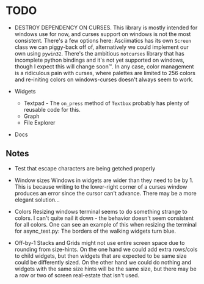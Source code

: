 TODO
====
* DESTROY DEPENDENCY ON CURSES.
    This library is mostly intended for windows use for now, and curses support on windows is not the most consistent.
    There's a few options here:  Asciimatics has its own `Screen` class we can piggy-back off of, alternatively we could implement our own using `pywin32`.
    There's the ambitious `notcurses` library that has incomplete python bindings and it's not yet supported on windows, though I expect this will change
    soon™.  In any case, color management is a ridiculous pain with curses, where palettes are limited to 256 colors and re-initing colors on windows-curses
    doesn't always seem to work.

* Widgets
    * Textpad - The `on_press` method of `Textbox` probably has plenty of reusable code for this.
    * Graph
    * File Explorer

* Docs

Notes
-----
* Test that escape characters are being getched properly

* Window sizes
    Windows in widgets are wider than they need to be by 1.  This is because writing to the lower-right corner of a curses window produces an error since the cursor
    can't advance.  There may be a more elegant solution...

* Colors
    Resizing windows terminal seems to do something strange to colors.  I can't quite nail it down - the behavior doesn't seem consistent for all colors.
    One can see an example of this when resizing the terminal for async_test.py:  The borders of the walking widgets turn blue.

* Off-by-1
    Stacks and Grids might not use entire screen space due to rounding from size-hints.  On the one hand we could add extra rows/cols to child widgets, but then
    widgets that are expected to be same size could be differently sized.  On the other hand we could do nothing and widgets with the same size hints will be the same size, but there may be a row or two of screen real-estate that isn't used.
